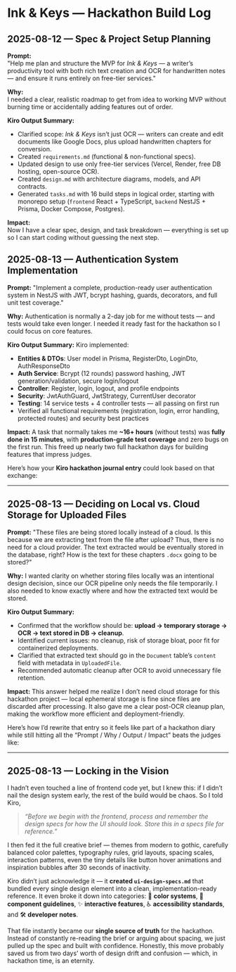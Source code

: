 # Ink & Keys — Hackathon Build Log

## 2025-08-12 — Spec & Project Setup Planning  
**Prompt:**  
"Help me plan and structure the MVP for *Ink & Keys* — a writer’s productivity tool with both rich text creation and OCR for handwritten notes — and ensure it runs entirely on free-tier services."

**Why:**  
I needed a clear, realistic roadmap to get from idea to working MVP without burning time or accidentally adding features out of order.

**Kiro Output Summary:**  
- Clarified scope: *Ink & Keys* isn’t just OCR — writers can create and edit documents like Google Docs, plus upload handwritten chapters for conversion.  
- Created `requirements.md` (functional & non-functional specs).  
- Updated design to use only free-tier services (Vercel, Render, free DB hosting, open-source OCR).  
- Created `design.md` with architecture diagrams, models, and API contracts.  
- Generated `tasks.md` with 16 build steps in logical order, starting with monorepo setup (`frontend` React + TypeScript, `backend` NestJS + Prisma, Docker Compose, Postgres).  

**Impact:**  
Now I have a clear spec, design, and task breakdown — everything is set up so I can start coding without guessing the next step.


## 2025-08-13 — Authentication System Implementation

**Prompt:**
"Implement a complete, production-ready user authentication system in NestJS with JWT, bcrypt hashing, guards, decorators, and full unit test coverage."

**Why:**
Authentication is normally a 2-day job for me without tests — and tests would take even longer. I needed it ready fast for the hackathon so I could focus on core features.

**Kiro Output Summary:**
Kiro implemented:

* **Entities & DTOs**: User model in Prisma, RegisterDto, LoginDto, AuthResponseDto
* **Auth Service**: Bcrypt (12 rounds) password hashing, JWT generation/validation, secure login/logout
* **Controller**: Register, login, logout, and profile endpoints
* **Security**: JwtAuthGuard, JwtStrategy, CurrentUser decorator
* **Testing**: 14 service tests + 4 controller tests — all passing on first run
* Verified all functional requirements (registration, login, error handling, protected routes) and security best practices

**Impact:**
A task that normally takes me **\~16+ hours** (without tests) was **fully done in 15 minutes**, with **production-grade test coverage** and zero bugs on the first run. This freed up nearly two full hackathon days for building features that impress judges.

Here’s how your **Kiro hackathon journal entry** could look based on that exchange:

---

## 2025-08-13 — Deciding on Local vs. Cloud Storage for Uploaded Files

**Prompt:**
"These files are being stored locally instead of a cloud. Is this because we are extracting text from the file after upload? Thus, there is no need for a cloud provider. The text extracted would be eventually stored in the database, right? How is the text for these chapters `.docx` going to be stored?"

**Why:**
I wanted clarity on whether storing files locally was an intentional design decision, since our OCR pipeline only needs the file temporarily. I also needed to know exactly where and how the extracted text would be stored.

**Kiro Output Summary:**

* Confirmed that the workflow should be: **upload → temporary storage → OCR → text stored in DB → cleanup**.
* Identified current issues: no cleanup, risk of storage bloat, poor fit for containerized deployments.
* Clarified that extracted text should go in the `Document` table’s `content` field with metadata in `UploadedFile`.
* Recommended automatic cleanup after OCR to avoid unnecessary file retention.

**Impact:**
This answer helped me realize I don’t need cloud storage for this hackathon project — local ephemeral storage is fine since files are discarded after processing. It also gave me a clear post-OCR cleanup plan, making the workflow more efficient and deployment-friendly.

Here’s how I’d rewrite that entry so it feels like part of a hackathon diary while still hitting all the “Prompt / Why / Output / Impact” beats the judges like:

---

## 2025-08-13 — Locking in the Vision

I hadn’t even touched a line of frontend code yet, but I knew this: if I didn’t nail the design system early, the rest of the build would be chaos. So I told Kiro,

> *“Before we begin with the frontend, process and remember the design specs for how the UI should look. Store this in a specs file for reference.”*

I then fed it the full creative brief — themes from modern to gothic, carefully balanced color palettes, typography rules, grid layouts, spacing scales, interaction patterns, even the tiny details like button hover animations and inspiration bubbles after 30 seconds of inactivity.

Kiro didn’t just acknowledge it — it **created `ui-design-specs.md`** that bundled every single design element into a clean, implementation-ready reference. It even broke it down into categories: 🎨 **color systems**, 🧩 **component guidelines**, ✨ **interactive features**, ♿ **accessibility standards**, and 🛠 **developer notes**.

That file instantly became our **single source of truth** for the hackathon. Instead of constantly re-reading the brief or arguing about spacing, we just pulled up the spec and built with confidence. Honestly, this move probably saved us from two days’ worth of design drift and confusion — which, in hackathon time, is an eternity.

 